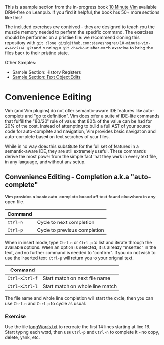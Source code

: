 This is a sample section from the in-progress book
[10 Minute Vim](https://leanpub.com/deliberatevim/) available DRM-free on
Leanpub. If you find it helpful, the book has 50+ more sections like this!

The included exercises _are_ contrived - they are designed to teach you the
muscle memory needed to perform the specific command. The exercises should be
performed on a pristine file: we recommend cloning this repository with `git
clone git@github.com:steveshogren/10-minute-vim-exercises.git`and running a `git
checkout` after each exercise to bring the files back to their pristine state.

Other Samples:
* [Sample Section: History Registers](book\_sample\_history\_registers.md)
* [Sample Section: Text Object Edits](book\_sample\_delimited\_edits.md)

# Convenience Editing

Vim (and Vim plugins) do not offer semantic-aware IDE features like
auto-complete and "go to definition". Vim does offer a suite of IDE-lite
commands that fulfill the "80/20" rule of value: that 80% of the value can be
had for 20% of the cost. Instead of attempting to build a full AST of your
source code for auto-complete and navigation, Vim provides basic navigation and
auto-complete based on text searches of your files.

While in no way does this substitute for the full set of features in a
semantic-aware IDE, they are still extremely useful. These commands derive the
most power from the simple fact that they work in every text file, in any
language, and without any setup.

## Convenience Editing - Completion a.k.a "auto-complete"

Vim provides a basic auto-complete based off text found elsewhere in any open file.

| Command  |                              |
|----------|------------------------------|
| `Ctrl-n` | Cycle to next completion     |
| `Ctrl-p` | Cycle to previous completion |

When in insert mode, type `Ctrl-n` or `Ctrl-p` to list and iterate through the
available options. When an option is selected, it is already "inserted" in the
text, and no further command is needed to "confirm". If you do not wish to use
the inserted text, `Ctrl-p` will return you to your original text.

| Command        |                                 |
|----------------|---------------------------------|
| `Ctrl-xCtrl-f` | Start match on next file name   |
| `Ctrl-xCtrl-l` | Start match on whole line match |

The file name and whole line completion will start the cycle, then you can use
`Ctrl-n` and `Ctrl-p` to cycle as usual.

### Exercise

Use the file [longWords.txt](longWords.txt) to recreate the first 14 lines
starting at line 16. Start typing each word, then use `Ctrl-p` and `Ctrl-n` to
complete it - no copy, delete, yank, etc.
